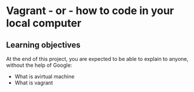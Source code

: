 # Vagrant - or - how to code in your local computer
## Learning objectives

At the end of this project, you are expected to be able to explain to anyone, without the help of Google:

* What is avirtual machine
* What is vagrant

